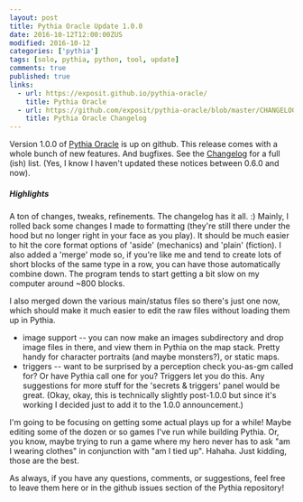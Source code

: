 ```yaml
---
layout: post
title: Pythia Oracle Update 1.0.0
date: 2016-10-12T12:00:00ZUS
modified: 2016-10-12
categories: ['pythia']
tags: [solo, pythia, python, tool, update]
comments: true
published: true
links:
  - url: https://exposit.github.io/pythia-oracle/
    title: Pythia Oracle
  - url: https://github.com/exposit/pythia-oracle/blob/master/CHANGELOG.md
    title: Pythia Oracle Changelog
---
```


Version 1.0.0 of [Pythia Oracle](https://exposit.github.io/pythia-oracle/) is up on github. This release comes with a whole bunch of new features. And bugfixes. See the [Changelog](https://github.com/exposit/pythia-oracle/blob/master/CHANGELOG.md) for a full (ish) list. (Yes, I know I haven't updated these notices between 0.6.0 and now).

<!--more-->

##### Highlights

A ton of changes, tweaks, refinements. The changelog has it all. :) Mainly, I rolled back some changes I made to formatting (they're still there under the hood but no longer right in your face as you play). It should be much easier to hit the core format options of 'aside' (mechanics) and 'plain' (fiction). I also added a 'merge' mode so, if you're like me and tend to create lots of short blocks of the same type in a row, you can have those automatically combine down. The program tends to start getting a bit slow on my computer around ~800 blocks.

I also merged down the various main/status files so there's just one now, which should make it much easier to edit the raw files without loading them up in Pythia.

* image support -- you can now make an images subdirectory and drop image files in there, and view them in Pythia on the map stack. Pretty handy for character portraits (and maybe monsters?), or static maps.
* triggers -- want to be surprised by a perception check you-as-gm called for? Or have Pythia call one for you? Triggers let you do this. Any suggestions for more stuff for the 'secrets & triggers' panel would be great. (Okay, okay, this is technically slightly post-1.0.0 but since it's working I decided just to add it to the 1.0.0 announcement.)

I'm going to be focusing on getting some actual plays up for a while! Maybe editing some of the dozen or so games I've run while building Pythia. Or, you know, maybe trying to run a game where my hero never has to ask "am I wearing clothes" in conjunction with "am I tied up". Hahaha. Just kidding, those are the best.

As always, if you have any questions, comments, or suggestions, feel free to leave them here or in the github issues section of the Pythia repository!
